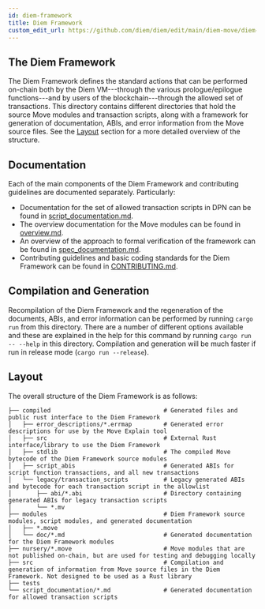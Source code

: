 ```yaml
---
id: diem-framework
title: Diem Framework
custom_edit_url: https://github.com/diem/diem/edit/main/diem-move/diem-framework/README.md
---
```


## The Diem Framework

The Diem Framework defines the standard actions that can be performed on-chain
both by the Diem VM---through the various prologue/epilogue functions---and by
users of the blockchain---through the allowed set of transactions. This
directory contains different directories that hold the source Move
modules and transaction scripts, along with a framework for generation of
documentation, ABIs, and error information from the Move source
files. See the [Layout](#layout) section for a more detailed overview of the structure.

## Documentation

Each of the main components of the Diem Framework and contributing guidelines are documented separately. Particularly:
* Documentation for the set of allowed transaction scripts in DPN can be found in [script_documentation.md](DPN/releases/artifacts/current/build/DiemCoreFramework/docs/script_documentation.md).
* The overview documentation for the Move modules can be found in [overview.md](DPN/releases/artifacts/current/build/DiemCoreFramework/docs/overview.md).
* An overview of the approach to formal verification of the framework can be found in [spec_documentation.md](DPN/releases/artifacts/current/build/DiemCoreFramework/docs/spec_documentation.md).
* Contributing guidelines and basic coding standards for the Diem Framework can be found in [CONTRIBUTING.md](CONTRIBUTING.md).

## Compilation and Generation

Recompilation of the Diem Framework and the regeneration of the documents,
ABIs, and error information can be performed by running `cargo run` from this
directory. There are a number of different options available and these are
explained in the help for this command by running `cargo run -- --help` in this
directory. Compilation and generation will be much faster if run in release
mode (`cargo run --release`).

## Layout
The overall structure of the Diem Framework is as follows:

```
├── compiled                                # Generated files and public rust interface to the Diem Framework
│   ├── error_descriptions/*.errmap         # Generated error descriptions for use by the Move Explain tool
│   ├── src                                 # External Rust interface/library to use the Diem Framework
│   ├── stdlib                              # The compiled Move bytecode of the Diem Framework source modules
│   ├── script_abis                         # Generated ABIs for script function transactions, and all new transactions
│   └── legacy/transaction_scripts          # Legacy generated ABIs and bytecode for each transaction script in the allowlist
│       ├── abi/*.abi                       # Directory containing generated ABIs for legacy transaction scripts
│       └── *.mv
├── modules                                 # Diem Framework source modules, script modules, and generated documentation
│   ├── *.move
│   └── doc/*.md                            # Generated documentation for the Diem Framework modules
├── nursery/*.move                          # Move modules that are not published on-chain, but are used for testing and debugging locally
├── src                                     # Compilation and generation of information from Move source files in the Diem Framework. Not designed to be used as a Rust library
├── tests
└── script_documentation/*.md               # Generated documentation for allowed transaction scripts
```
